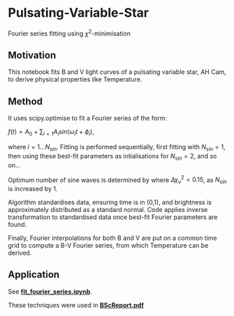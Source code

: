# Pulsating-Variable-Star
Fourier series fitting using $\chi^2$-minimisation

## Motivation

This notebook fits B and V light curves of a pulsating variable star, AH Cam, to derive physical properties like Temperature.

## Method

It uses scipy.optimise to fit a Fourier series of the form:

$f(t) = A_0 + \sum_{i=1} A_i sin(\omega_i t + \phi_i)$,

where $i=1...N_{sin}$. Fitting is performed sequentially, first fitting with $N_{sin}=1$, then using these best-fit parameters as intialisations for $N_{sin}=2$, and so on... 

Optimum number of sine waves is determined by where $\Delta \chi^2_{\nu}<0.15$, as $N_{sin}$ is increased by 1.

Algorithm standardises data, ensuring time is in (0,1), and brightness is approximately distributed as a standard normal. Code applies inverse transformation to standardised data once best-fit Fourier parameters are found.

Finally, Fourier interpolations for both B and V are put on a common time grid to compute a B-V Fourier series, from which Temperature can be derived.

## Application

See [**fit_fourier_series.ipynb**](https://github.com/sam-m-ward/Pulsating-Variable-Star/blob/main/fit_fourier_series.ipynb).

These techniques were used in [**BScReport.pdf**](https://github.com/sam-m-ward/Analysis_Reports/blob/main/BScReport.pdf)
